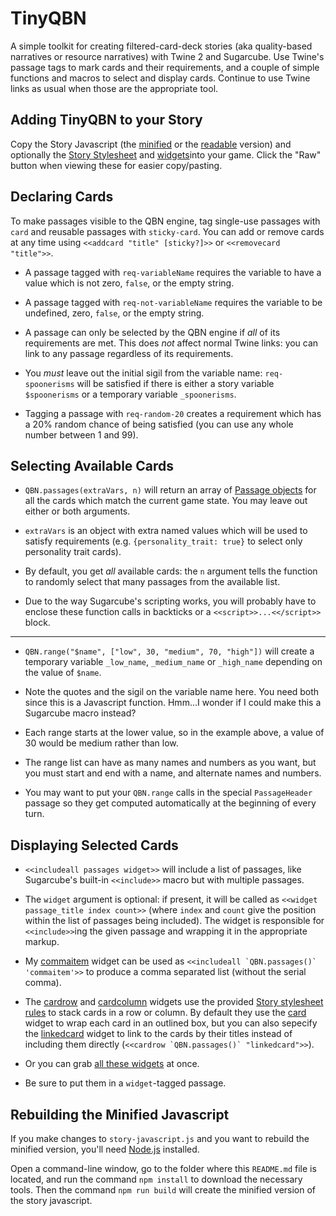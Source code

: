 TinyQBN
=======

A simple toolkit for creating filtered-card-deck stories (aka
quality-based narratives or resource narratives) with Twine 2 and
Sugarcube. Use Twine's passage tags to mark cards and their
requirements, and a couple of simple functions and macros to
select and display cards. Continue to use Twine links as usual
when those are the appropriate tool.


Adding TinyQBN to your Story
----------------------------

Copy the Story Javascript (the [minified](story-javascript.min.js)
or the [readable](story-javascript.js) version) and optionally the
[Story Stylesheet](story-stylesheet.css) and
[widgets](widgets/all.txt)into your game. Click the "Raw" button
when viewing these for easier copy/pasting.


Declaring Cards
---------------

To make passages visible to the QBN engine, tag single-use
passages with `card` and reusable passages with `sticky-card`. You
can add or remove cards at any time using `<<addcard "title"
[sticky?]>>` or `<<removecard "title">>`.

* A passage tagged with `req-variableName` requires the variable
  to have a value which is not zero, `false`, or the empty string.

* A passage tagged with `req-not-variableName` requires the
  variable to be undefined, zero, `false`, or the empty string.

* A passage can only be selected by the QBN engine if *all* of its
  requirements are met. This does *not* affect normal Twine links:
  you can link to any passage regardless of its requirements.

* You *must* leave out the initial sigil from the variable name:
  `req-spoonerisms` will be satisfied if there is either a story
  variable `$spoonerisms` or a temporary variable `_spoonerisms`.

* Tagging a passage with `req-random-20` creates a requirement
  which has a 20% random chance of being satisfied (you can use
  any whole number between 1 and 99).


Selecting Available Cards
-------------------------

* `QBN.passages(extraVars, n)` will return an array of [Passage
  objects](http://www.motoslave.net/sugarcube/2/docs/#passage-api)
  for all the cards which match the current game state. You may
  leave out either or both arguments.

* `extraVars` is an object with extra named values which will be
  used to satisfy requirements (e.g.  `{personality_trait: true}`
  to select only personality trait cards).

* By default, you get *all* available cards: the `n` argument
  tells the function to randomly select that many passages from
  the available list.

* Due to the way Sugarcube's scripting works, you will probably
  have to enclose these function calls in backticks or a
  `<<script>>...<</script>>` block.

-----

* `QBN.range("$name", ["low", 30, "medium", 70, "high"])` will
  create a temporary variable `_low_name`, `_medium_name` or
  `_high_name` depending on the value of `$name`.

* Note the quotes and the sigil on the variable name here. You
  need both since this is a Javascript function. Hmm...I wonder if
  I could make this a Sugarcube macro instead?

* Each range starts at the lower value, so in the example above, a
  value of 30 would be medium rather than low.

* The range list can have as many names and numbers as you want,
  but you must start and end with a name, and alternate names and
  numbers.

* You may want to put your `QBN.range` calls in the special
  `PassageHeader` passage so they get computed automatically at
  the beginning of every turn.


Displaying Selected Cards
-------------------------

* `<<includeall passages widget>>` will include a list of
  passages, like Sugarcube's built-in `<<include>>` macro but with
  multiple passages.

* The `widget` argument is optional: if present, it will be called
  as `<<widget passage_title index count>>` (where `index` and
  `count` give the position within the list of passages being
  included).  The widget is responsible for `<<include>>`ing the
  given passage and wrapping it in the appropriate markup.

* My [commaitem](widgets/commaitem.txt) widget can be used as
  ``<<includeall `QBN.passages()` 'commaitem'>>`` to produce a
  comma separated list (without the serial comma).

* The [cardrow](widgets/cardrow.txt) and
  [cardcolumn](widgets/cardcolumn.txt) widgets use the provided
  [Story stylesheet rules](story-stylesheet.css) to stack cards in
  a row or column. By default they use the
  [card](widgets/card.txt) widget to wrap each card in an outlined
  box, but you can also sepecify the
  [linkedcard](widgets/linkedcard.txt) widget to link to the cards by
  their titles instead of including them directly (``<<cardrow
  `QBN.passages()` "linkedcard">>``).

* Or you can grab [all these widgets](widgets/all.txt) at once.

* Be sure to put them in a `widget`-tagged passage.


Rebuilding the Minified Javascript
----------------------------------

If you make changes to `story-javascript.js` and you want to
rebuild the minified version, you'll need
[Node.js](https://nodejs.org/) installed.

Open a command-line window, go to the folder where this
`README.md` file is located, and run the command `npm install` to
download the necessary tools.  Then the command `npm run build`
will create the minified version of the story javascript.
